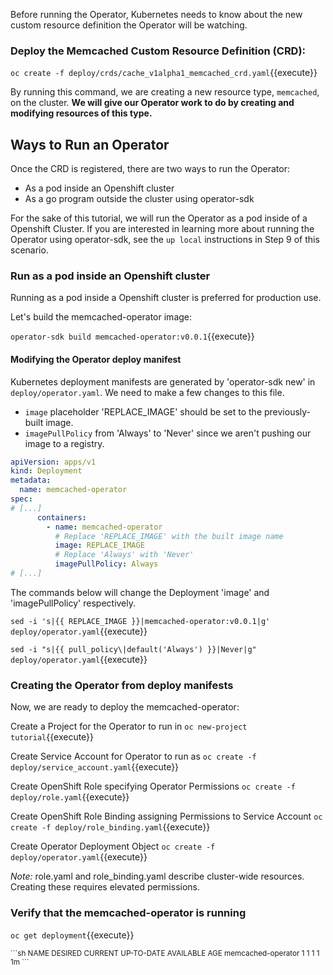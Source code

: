 Before running the Operator, Kubernetes needs to know about the new custom
resource definition the Operator will be watching.

### Deploy the Memcached Custom Resource Definition (CRD):

`oc create -f deploy/crds/cache_v1alpha1_memcached_crd.yaml`{{execute}}

By running this command, we are creating a new resource type, `memcached`, on the cluster. __We will give our Operator work to do by creating and modifying resources of this type.__

## Ways to Run an Operator

Once the CRD is registered, there are two ways to run the Operator:

* As a pod inside an Openshift cluster
* As a go program outside the cluster using operator-sdk

For the sake of this tutorial, we will run the Operator as a pod inside of a
Openshift Cluster. If you are interested in learning more about running the
Operator using operator-sdk, see the `up local` instructions in Step 9 of this scenario.

### Run as a pod inside an Openshift cluster

Running as a pod inside a Openshift cluster is preferred for production use.

Let's build the memcached-operator image:

`operator-sdk build memcached-operator:v0.0.1`{{execute}}

#### Modifying the Operator deploy manifest
Kubernetes deployment manifests are generated by 'operator-sdk new' in `deploy/operator.yaml`. We need to make a few changes to this file.

 - `image` placeholder 'REPLACE_IMAGE' should be set to the previously-built image.
 - `imagePullPolicy` from 'Always' to 'Never' since we aren't pushing our image to a registry.

```yaml
apiVersion: apps/v1
kind: Deployment
metadata:
  name: memcached-operator
spec:
# [...]
      containers:
        - name: memcached-operator
          # Replace 'REPLACE_IMAGE' with the built image name
          image: REPLACE_IMAGE
          # Replace 'Always' with 'Never'
          imagePullPolicy: Always
# [...]
```

The commands below will change the Deployment 'image' and 'imagePullPolicy' respectively.

`sed -i 's|{{ REPLACE_IMAGE }}|memcached-operator:v0.0.1|g' deploy/operator.yaml`{{execute}}

`sed -i "s|{{ pull_policy\|default('Always') }}|Never|g" deploy/operator.yaml`{{execute}}

### Creating the Operator from deploy manifests
Now, we are ready to deploy the memcached-operator:

Create a Project for the Operator to run in
`oc new-project tutorial`{{execute}}

Create Service Account for Operator to run as
`oc create -f deploy/service_account.yaml`{{execute}}

Create OpenShift Role specifying Operator Permissions
`oc create -f deploy/role.yaml`{{execute}}

Create OpenShift Role Binding assigning Permissions to Service Account
`oc create -f deploy/role_binding.yaml`{{execute}}

Create Operator Deployment Object
`oc create -f deploy/operator.yaml`{{execute}}

*Note:* role.yaml and role_binding.yaml describe cluster-wide
resources. Creating these requires elevated permissions.



### Verify that the memcached-operator is running

`oc get deployment`{{execute}}

<small>
```sh
NAME                DESIRED CURRENT UP-TO-DATE AVAILABLE AGE
memcached-operator  1       1       1          1         1m
```
</small>
